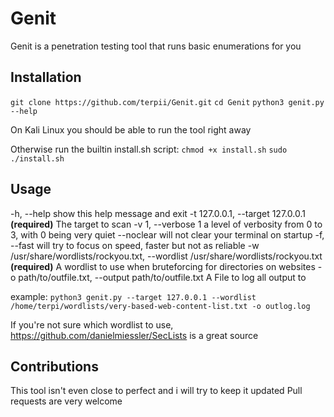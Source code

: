 # Genit

Genit is a penetration testing tool that runs basic enumerations for you

## Installation

`git clone https://github.com/terpii/Genit.git`
`cd Genit`
`python3 genit.py --help`

On Kali Linux you should be able to run the tool right away

Otherwise run the builtin install.sh script:
`chmod +x install.sh`
`sudo ./install.sh`

## Usage

  -h, --help            show this help message and exit
  -t 127.0.0.1, --target 127.0.0.1 **(required)**
                        The target to scan
  -v 1, --verbose 1     a level of verbosity from 0 to 3, with 0 being very
                        quiet
  --noclear             will not clear your terminal on startup
  -f, --fast            will try to focus on speed, faster but not as reliable
  -w /usr/share/wordlists/rockyou.txt, --wordlist /usr/share/wordlists/rockyou.txt **(required)**
                        A wordlist to use when bruteforcing for directories on
                        websites
  -o path/to/outfile.txt, --output path/to/outfile.txt
                        A File to log all output to

example:
`python3 genit.py --target 127.0.0.1 --wordlist /home/terpi/wordlists/very-based-web-content-list.txt -o outlog.log`

If you're not sure which wordlist to use, https://github.com/danielmiessler/SecLists is a great source

## Contributions

This tool isn't even close to perfect and i will try to keep it updated
Pull requests are very welcome